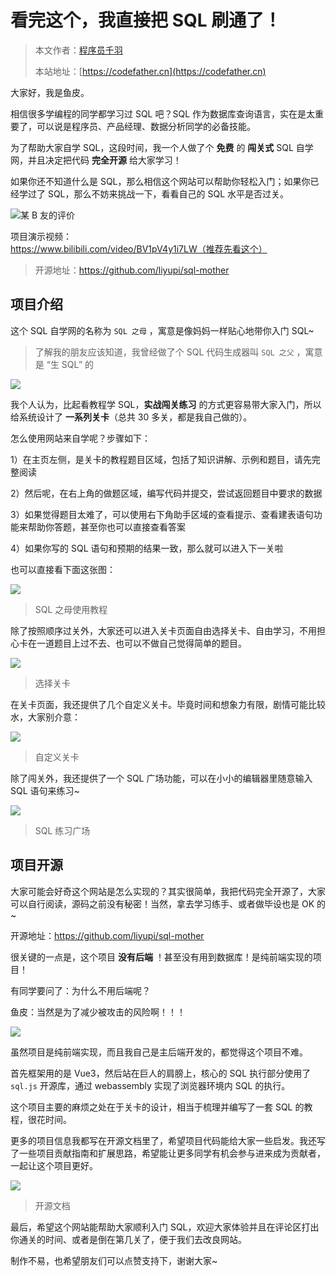 # 看完这个，我直接把 SQL 刷通了！

> 本文作者：[程序员千羽](https://yuyuanweb.feishu.cn/wiki/Abldw5WkjidySxkKxU2cQdAtnah)
>
> 本站地址：[https://codefather.cn](https://codefather.cn)

大家好，我是鱼皮。

相信很多学编程的同学都学习过 SQL 吧？SQL 作为数据库查询语言，实在是太重要了，可以说是程序员、产品经理、数据分析同学的必备技能。

为了帮助大家自学 SQL，这段时间，我一个人做了个 **免费** 的 **闯关式** SQL 自学网，并且决定把代码 **完全开源** 给大家学习！

如果你还不知道什么是 SQL，那么相信这个网站可以帮助你轻松入门；如果你已经学过了 SQL，那么不妨来挑战一下，看看自己的 SQL 水平是否过关。

![](https://pic.yupi.icu/5563/202311090806026.png)某 B 友的评价

项目演示视频：https://www.bilibili.com/video/BV1pV4y1i7LW（推荐先看这个）

> 开源地址：https://github.com/liyupi/sql-mother

## 项目介绍

这个 SQL 自学网的名称为 `SQL 之母` ，寓意是像妈妈一样贴心地带你入门 SQL~

> 了解我的朋友应该知道，我曾经做了个 SQL 代码生成器叫 `SQL 之父` ，寓意是 “生 SQL” 的

![](https://pic.yupi.icu/5563/202311090806825.png)

我个人认为，比起看教程学 SQL，**实战闯关练习** 的方式更容易带大家入门，所以给系统设计了 **一系列关卡**（总共 30 多关，都是我自己做的）。

怎么使用网站来自学呢？步骤如下：

1）在主页左侧，是关卡的教程题目区域，包括了知识讲解、示例和题目，请先完整阅读

2）然后呢，在右上角的做题区域，编写代码并提交，尝试返回题目中要求的数据

3）如果觉得题目太难了，可以使用右下角助手区域的查看提示、查看建表语句功能来帮助你答题，甚至你也可以直接查看答案

4）如果你写的 SQL 语句和预期的结果一致，那么就可以进入下一关啦

也可以直接看下面这张图：

![](https://pic.yupi.icu/5563/202311090806845.png)

> SQL 之母使用教程

除了按照顺序过关外，大家还可以进入关卡页面自由选择关卡、自由学习，不用担心卡在一道题目上过不去、也可以不做自己觉得简单的题目。

![](https://pic.yupi.icu/5563/202311090806770.png)

> 选择关卡

在关卡页面，我还提供了几个自定义关卡。毕竟时间和想象力有限，剧情可能比较水，大家别介意：

![](https://pic.yupi.icu/5563/202311090806751.png)

> 自定义关卡

除了闯关外，我还提供了一个 SQL 广场功能，可以在小小的编辑器里随意输入 SQL 语句来练习~

![](https://pic.yupi.icu/5563/202311090806879.png)

> SQL 练习广场

## 项目开源

大家可能会好奇这个网站是怎么实现的？其实很简单，我把代码完全开源了，大家可以自行阅读，源码之前没有秘密！当然，拿去学习练手、或者做毕设也是 OK 的~

开源地址：https://github.com/liyupi/sql-mother

很关键的一点是，这个项目 **没有后端** ！甚至没有用到数据库！是纯前端实现的项目！

有同学要问了：为什么不用后端呢？

鱼皮：当然是为了减少被攻击的风险啊！！！

![](https://pic.yupi.icu/5563/202311090806730.png)

虽然项目是纯前端实现，而且我自己是主后端开发的，都觉得这个项目不难。

首先框架用的是 Vue3，然后站在巨人的肩膀上，核心的 SQL 执行部分使用了 `sql.js` 开源库，通过 webassembly 实现了浏览器环境内 SQL 的执行。

这个项目主要的麻烦之处在于关卡的设计，相当于梳理并编写了一套 SQL 的教程，很花时间。

更多的项目信息我都写在开源文档里了，希望项目代码能给大家一些启发。我还写了一些项目贡献指南和扩展思路，希望能让更多同学有机会参与进来成为贡献者，一起让这个项目更好。

![](https://pic.yupi.icu/5563/202311090806767.png)

> 开源文档

最后，希望这个网站能帮助大家顺利入门 SQL，欢迎大家体验并且在评论区打出你通关的时间、或者是倒在第几关了，便于我们去改良网站。

制作不易，也希望朋友们可以点赞支持下，谢谢大家~